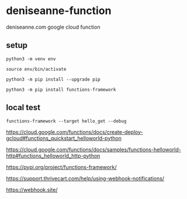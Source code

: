 # deniseanne-function
deniseanne.com google cloud function

## setup

`python3 -m venv env`

`source env/bin/activate`

`python3 -m pip install --upgrade pip`

`python3 -m pip install functions-framework`

## local test

`functions-framework --target hello_get --debug`

https://cloud.google.com/functions/docs/create-deploy-gcloud#functions_quickstart_helloworld-python

https://cloud.google.com/functions/docs/samples/functions-helloworld-http#functions_helloworld_http-python

https://pypi.org/project/functions-framework/

https://support.thrivecart.com/help/using-webhook-notifications/

https://webhook.site/